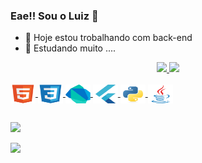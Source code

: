 ### Eae!! Sou o Luiz 👋

- 🔭 Hoje estou trobalhando com back-end
- 🌱 Estudando muito ....

<div align="center">
  <a href="https://github.com/LuizGrochevski">
  <img height="160em" src="https://github-readme-stats.vercel.app/api?username=LuizGrochevski&show_icons=true&theme=dark&include_all_commits=true&count_private=true"/>
  <img height="160em" src="https://github-readme-stats.vercel.app/api/top-langs/?username=LuizGrochevski&layout=compact&langs_count=7&theme=dark"/>
</div>
<div style="display: inline_block"><br>
  <img align="center" alt="luiz-HTML" height="30" width="40" src="https://raw.githubusercontent.com/devicons/devicon/master/icons/html5/html5-original.svg">
  <img align="center" alt="luiz-CSS" height="30" width="40" src="https://raw.githubusercontent.com/devicons/devicon/master/icons/css3/css3-original.svg">
  <img align="center" alt="luiz-dart" height="30" width="40" src="https://raw.githubusercontent.com/devicons/devicon/master/icons/dart/dart-original.svg">
  <img align="center" alt="luiz-flutter" height="30" width="40" src="https://raw.githubusercontent.com/devicons/devicon/master/icons/flutter/flutter-original.svg">
  <img align="center" alt="luiz-Python" height="30" width="40" src="https://raw.githubusercontent.com/devicons/devicon/master/icons/python/python-original.svg">
  <img align="center" alt="luiz-Python" height="30" width="40" src="https://raw.githubusercontent.com/devicons/devicon/master/icons/java/java-original.svg">
  
  ##
 
<div> 
  <a href="https://www.instagram.com/luiz.grochevski" target="_blank"><img src="https://img.shields.io/badge/-Instagram-%23E4405F?style=for-the-badge&logo=instagram&logoColor=white" target="_blank"></a>

  <a href="https://www.linkedin.com/in/luiz-felipe-grochevski-413125190/" target="_blank"><img src="https://img.shields.io/badge/-LinkedIn-%230077B5?style=for-the-badge&logo=linkedin&logoColor=white" target="_blank"></a> 
 
</div>
